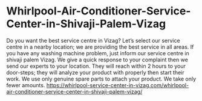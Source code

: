 # Whirlpool-Air-Conditioner-Service-Center-in-Shivaji-Palem-Vizag
Do you want the best service centre in Vizag? Let’s select our service centre in a nearby location; we are providing the best service in all areas. If you have any washing machine problem, just inform our service centre in shivaji palem Vizag. We give a quick response to your complaint then we send our experts to your location. They will reach within 2 hours to your door-steps; they will analyze your product with properly then start their work. We use only genuine spare parts to attach your product. We take only fewer amounts.   https://whirlpool-service-center-in-vizag.com/whirlpool-air-conditioner-service-center-in-shivaji-palem-vizag/
